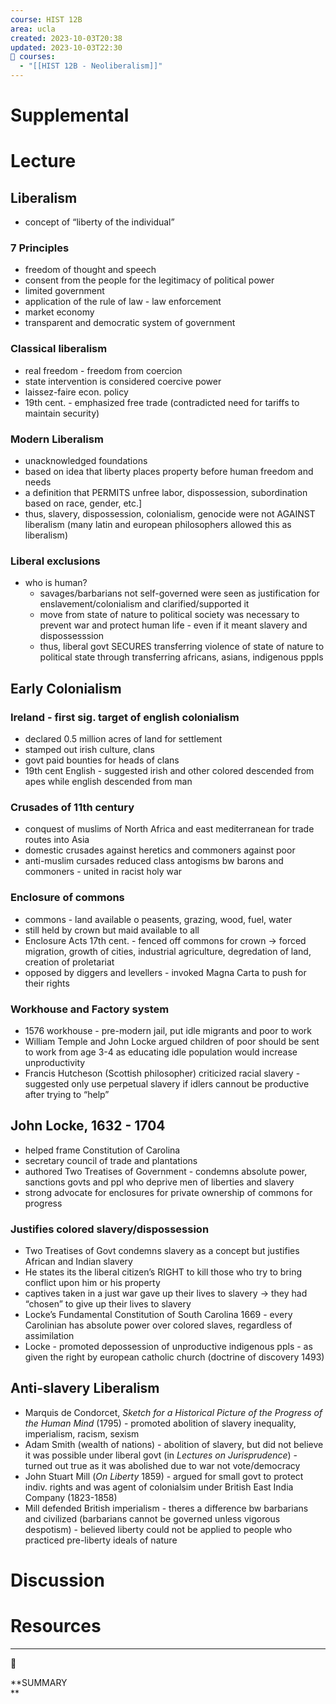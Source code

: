 ```yaml
---
course: HIST 12B
area: ucla
created: 2023-10-03T20:38
updated: 2023-10-03T22:30
📕 courses:
  - "[[HIST 12B - Neoliberalism]]"
---
```

# Supplemental

# Lecture

## Liberalism

- concept of “liberty of the individual”

### 7 Principles

- freedom of thought and speech
- consent from the people for the legitimacy of political power
- limited government
- application of the rule of law - law enforcement
- market economy
- transparent and democratic system of government

### Classical liberalism

- real freedom - freedom from coercion
- state intervention is considered coercive power
- laissez-faire econ. policy
- 19th cent. - emphasized free trade (contradicted need for tariffs to maintain security)

### Modern Liberalism

- unacknowledged foundations
- based on idea that liberty places property before human freedom and needs
- a definition that PERMITS unfree labor, dispossession, subordination based on race, gender, etc.]
- thus, slavery, dispossession, colonialism, genocide were not AGAINST liberalism (many latin and european philosophers allowed this as liberalism)

### Liberal exclusions

- who is human?
    - savages/barbarians not self-governed were seen as justification for enslavement/colonialism and clarified/supported it
    - move from state of nature to political society was necessary to prevent war and protect human life - even if it meant slavery and dispossesssion
    - thus, liberal govt SECURES transferring violence of state of nature to political state through transferring africans, asians, indigenous pppls

## Early Colonialism

### Ireland - first sig. target of english colonialism

- declared 0.5 million acres of land for settlement
- stamped out irish culture, clans
- govt paid bounties for heads of clans
- 19th cent English - suggested irish and other colored descended from apes while english descended from man

### Crusades of 11th century

- conquest of muslims of North Africa and east mediterranean for trade routes into Asia
- domestic crusades against heretics and commoners against poor
- anti-muslim cursades reduced class antogisms bw barons and commoners - united in racist holy war

### Enclosure of commons

- commons - land available o peasents, grazing, wood, fuel, water
- still held by crown but maid available to all
- Enclosure Acts 17th cent. - fenced off commons for crown → forced migration, growth of cities, industrial agriculture, degredation of land, creation of proletariat
- opposed by diggers and levellers - invoked Magna Carta to push for their rights

### Workhouse and Factory system

- 1576 workhouse - pre-modern jail, put idle migrants and poor to work
- William Temple and John Locke argued children of poor should be sent to work from age 3-4 as educating idle population would increase unproductivity
- Francis Hutcheson (Scottish philosopher) criticized racial slavery - suggested only use perpetual slavery if idlers cannout be productive after trying to “help”

## John Locke, 1632 - 1704

- helped frame Constitution of Carolina
- secretary council of trade and plantations
- authored Two Treatises of Government - condemns absolute power, sanctions govts and ppl who deprive men of liberties and slavery
- strong advocate for enclosures for private ownership of commons for progress

### Justifies colored slavery/dispossession

- Two Treatises of Govt condemns slavery as a concept but justifies African and Indian slavery
- He states its the liberal citizen’s RIGHT to kill those who try to bring conflict upon him or his property
- captives taken in a just war gave up their lives to slavery → they had “chosen” to give up their lives to slavery
- Locke’s Fundamental Constitution of South Carolina 1669 - every Carolinian has absolute power over colored slaves, regardless of assimilation
- Locke - promoted depossession of unproductive indigenous ppls - as given the right by european catholic church (doctrine of discovery 1493)

  

## Anti-slavery Liberalism

- Marquis de Condorcet, _Sketch for a Historical Picture of the Progress of the Human Mind_ (1795) - promoted abolition of slavery inequality, imperialism, racism, sexism
- Adam Smith (wealth of nations) - abolition of slavery, but did not believe it was possible under liberal govt (in _Lectures on Jurisprudence_) - turned out true as it was abolished due to war not vote/democracy
- John Stuart Mill (_On Liberty_ 1859) - argued for small govt to protect indiv. rights and was agent of colonialsim under British East India Company (1823-1858)
- Mill defended British imperialism - theres a difference bw barbarians and civilized (barbarians cannot be governed unless vigorous despotism) - believed liberty could not be applied to people who practiced pre-liberty ideals of nature

# Discussion

# Resources

---

[](https://www.notion.soundefined)

📌

**SUMMARY  
**